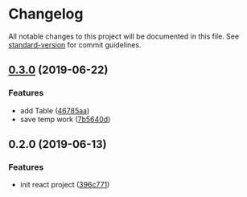 # Changelog

All notable changes to this project will be documented in this file. See [standard-version](https://github.com/conventional-changelog/standard-version) for commit guidelines.

## [0.3.0](https://github.com/Luchanso/dependencies-heatmap/compare/v0.2.0...v0.3.0) (2019-06-22)


### Features

* add Table ([46785aa](https://github.com/Luchanso/dependencies-heatmap/commit/46785aa))
* save temp work ([7b5640d](https://github.com/Luchanso/dependencies-heatmap/commit/7b5640d))



## 0.2.0 (2019-06-13)


### Features

* init react project ([396c771](https://github.com/Luchanso/dependencies-heatmap/commit/396c771))

